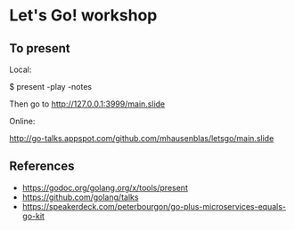 # Let's Go! workshop

## To present

Local:

  $ present -play -notes

Then go to http://127.0.0.1:3999/main.slide


Online:

http://go-talks.appspot.com/github.com/mhausenblas/letsgo/main.slide


## References

- https://godoc.org/golang.org/x/tools/present
- https://github.com/golang/talks
- https://speakerdeck.com/peterbourgon/go-plus-microservices-equals-go-kit

